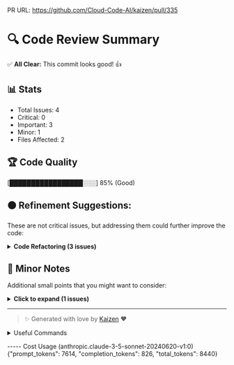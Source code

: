 PR URL: https://github.com/Cloud-Code-AI/kaizen/pull/335

# 🔍 Code Review Summary

✅ **All Clear:** This commit looks good! 👍

## 📊 Stats
- Total Issues: 4
- Critical: 0
- Important: 3
- Minor: 1
- Files Affected: 2
## 🏆 Code Quality
[█████████████████░░░] 85% (Good)

## 🟠 Refinement Suggestions:
These are not critical issues, but addressing them could further improve the code:

<details>
<summary><strong>Code Refactoring (3 issues)</strong></summary>

### 1. Removal of reevaluation logic and associated prompts
📁 **File:** `kaizen/generator/pr_description.py:86`
⚖️ **Severity:** 5/10
🔍 **Description:** The code has been simplified by removing the reevaluation logic, which could potentially improve performance and reduce complexity.
💡 **Solution:** Ensure that the removal of reevaluation doesn't impact the quality of PR descriptions. Consider adding unit tests to verify the new behavior.

### 2. Change from chat_completion_with_json to chat_completion
📁 **File:** `kaizen/generator/pr_description.py:79`
⚖️ **Severity:** 6/10
🔍 **Description:** The API call has been changed, which might affect the format of the response and how it's processed.
💡 **Solution:** Ensure that the new chat_completion method returns the expected format. Update any dependent code that might be affected by this change.

**Current Code:**
```python
resp, usage = self.provider.chat_completion(prompt, user=user)
```

**Suggested Code:**
```python
resp, usage = self.provider.chat_completion(prompt, user=user)
desc = parser.extract_code_from_markdown(resp)
```

### 3. Move of PR description prompts to a new file
📁 **File:** `kaizen/llms/prompts/pr_desc_prompts.py:1`
⚖️ **Severity:** 4/10
🔍 **Description:** PR description prompts have been moved from code_review_prompts.py to pr_desc_prompts.py, improving code organization.
💡 **Solution:** Update any import statements in other files that might be affected by this change. Ensure that all necessary prompts have been moved correctly.

</details>

## 📝 Minor Notes
Additional small points that you might want to consider:

<details>
<summary><strong>Click to expand (1 issues)</strong></summary>

<details>
<summary><strong>Code Simplification (1 issues)</strong></summary>

### 1. Removal of reeval_response parameter from multiple methods
📁 **File:** `kaizen/generator/pr_description.py:52`
⚖️ **Severity:** 3/10
🔍 **Description:** The reeval_response parameter has been removed from several method signatures, simplifying the code.
💡 **Solution:** Verify that the removal of this parameter doesn't affect any calling code. Update any documentation or comments related to these methods.

</details>

</details>

---

> ✨ Generated with love by [Kaizen](https://cloudcode.ai) ❤️

<details>
<summary>Useful Commands</summary>

- **Feedback:** Reply with `!feedback [your message]`
- **Ask PR:** Reply with `!ask-pr [your question]`
- **Review:** Reply with `!review`
- **Explain:** Reply with `!explain [issue number]` for more details on a specific issue
- **Ignore:** Reply with `!ignore [issue number]` to mark an issue as false positive
- **Update Tests:** Reply with `!unittest` to create a PR with test changes
</details>


----- Cost Usage (anthropic.claude-3-5-sonnet-20240620-v1:0)
{"prompt_tokens": 7614, "completion_tokens": 826, "total_tokens": 8440}
